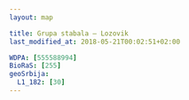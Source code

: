 ```yaml
---
layout: map

title: Grupa stabala – Lozovik
last_modified_at: 2018-05-21T00:02:51+02:00

WDPA: [555588994]
BioRaS: [255]
geoSrbija:
  L1_182: [30]
---
```

